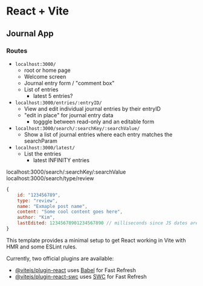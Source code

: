 # React + Vite

## Journal App

### Routes

* `localhost:3000/`
    * root or home page
    * Welcome screen
    * Journal entry form / "comment box"
    * List of entries
        * latest 5 entries?
* `localhost:3000/entries/:entryID/`
    * View and edit individual journal entries by their entryID
    * "edit in place" for journal entry data
        * togggle between read-only and an editable form
* `localhost:3000/search/:searchKey/:searchValue/`
    * Show a list of journal entries where each entry matches the searchParam
* `localhost:3000/latest/`
    * List the entries
        * latest INFINITY entries

localhost:3000/search/:searchKey/:searchValue
localhost:3000/search/type/review

```js
{
    id: "123456789",
    type: "review",
    name: "Exmaple post name",
    content: "Some cool content goes here",
    author: "Kim",
    lastEdited: 12345678901234567890 // milliseconds since JS dates are stored as that internally
}
```

This template provides a minimal setup to get React working in Vite with HMR and some ESLint rules.

Currently, two official plugins are available:

- [@vitejs/plugin-react](https://github.com/vitejs/vite-plugin-react/blob/main/packages/plugin-react/README.md) uses [Babel](https://babeljs.io/) for Fast Refresh
- [@vitejs/plugin-react-swc](https://github.com/vitejs/vite-plugin-react-swc) uses [SWC](https://swc.rs/) for Fast Refresh
